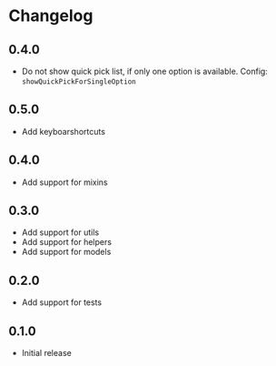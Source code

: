 # Changelog

## 0.4.0
- Do not show quick pick list, if only one option is available. Config:
  `showQuickPickForSingleOption`

## 0.5.0
- Add keyboarshortcuts

## 0.4.0
- Add support for mixins

## 0.3.0
- Add support for utils
- Add support for helpers
- Add support for models

## 0.2.0
- Add support for tests

## 0.1.0
- Initial release
